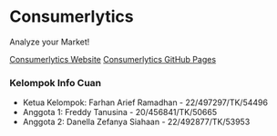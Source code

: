 # Consumerlytics

Analyze your Market!

[Consumerlytics Website](https://consumerlytics.azurewebsites.net/)
[Consumerlytics GitHub Pages](https://farhanar09.github.io/consumerlytics/)

### Kelompok Info Cuan
- Ketua Kelompok: Farhan Arief Ramadhan - 22/497297/TK/54496
- Anggota 1: Freddy Tanusina - 20/456841/TK/50665
- Anggota 2: Danella Zefanya Siahaan - 22/492877/TK/53953
